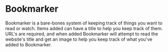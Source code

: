 # Bookmarker

Bookmarker is a bare-bones system of keeping track of things you want to read or watch. Items added can have a title to help you keep track of them. URL's are required, and when added Bookmarker will attempt to read the website's title and get an image to help you keep track of what you've added to Bookmarker.


